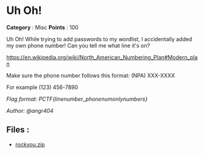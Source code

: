 # Uh Oh!

**Category** : Misc
**Points** : 100

Uh Oh! While trying to add passwords to my wordlist, I accidentally added my own phone number! Can you tell me what line it's on?

https://en.wikipedia.org/wiki/North_American_Numbering_Plan#Modern_plan

Make sure the phone number follows this format: (NPA) XXX-XXXX

For example (123) 456-7890

*Flag format: PCTF{linenumber_phonenumonlynumbers}*

*Author: @angr404*

## Files : 
 - [rockyou.zip](./rockyou.zip)


